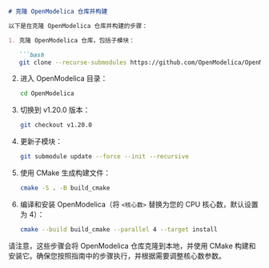 ```markdown
# 克隆 OpenModelica 仓库并构建

以下是在克隆 OpenModelica 仓库并构建的步骤：

1. 克隆 OpenModelica 仓库，包括子模块：

   ```bash
   git clone --recurse-submodules https://github.com/OpenModelica/OpenModelica.git
   ```

2. 进入 OpenModelica 目录：

   ```bash
   cd OpenModelica
   ```

3. 切换到 v1.20.0 版本：

   ```bash
   git checkout v1.20.0
   ```

4. 更新子模块：

   ```bash
   git submodule update --force --init --recursive
   ```

5. 使用 CMake 生成构建文件：

   ```bash
   cmake -S . -B build_cmake
   ```

6. 编译和安装 OpenModelica（将 `<核心数>` 替换为您的 CPU 核心数，默认设置为 4）：

   ```bash
   cmake --build build_cmake --parallel 4 --target install
   ```

请注意，这些步骤会将 OpenModelica 仓库克隆到本地，并使用 CMake 构建和安装它。确保您按照指南中的步骤执行，并根据需要调整核心数参数。
